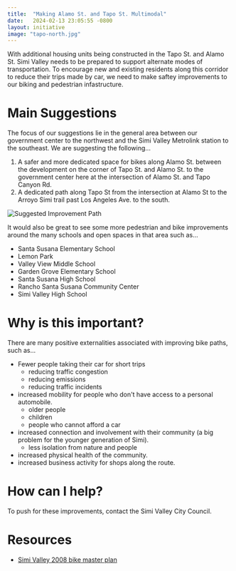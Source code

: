 ```yaml
---
title:  "Making Alamo St. and Tapo St. Multimodal"
date:   2024-02-13 23:05:55 -0800
layout: initiative
image: "tapo-north.jpg"
---
```


With additional housing units being constructed in the Tapo St. and Alamo St. Simi Valley needs to be prepared to support alternate modes of transportation. To encourage new and existing residents along this corridor to reduce their trips made by car, we need to make saftey improvements to our biking and pedestrian infastructure. 

# Main Suggestions

The focus of our suggestions lie in the general area between our government center to the northwest and the Simi Valley Metrolink station to the southeast. We are suggesting the following...
1. A safer and more dedicated space for bikes along Alamo St. between the development on the corner of Tapo St. and Alamo St. to the government center here at the intersection of Alamo St. and Tapo Canyon Rd.
2. A dedicated path along Tapo St from the intersection at Alamo St to the Arroyo Simi trail past Los Angeles Ave. to the south.

![Suggested Improvement Path](/assets/ariel-map.png)

It would also be great to see some more pedestrian and bike improvements around the many schools and open spaces in that area such as...
- Santa Susana Elementary School
- Lemon Park
- Valley View Middle School
- Garden Grove Elementary School
- Santa Susana High School
- Rancho Santa Susana Community Center
- Simi Valley High School

# Why is this important?

There are many positive externalities associated with improving bike paths, such as...
- Fewer people taking their car for short trips
	- reducing traffic congestion
	- reducing emissions
	- reducing traffic incidents
- increased mobility for people who don't have access to a personal automobile.
	- older people
	- children
	- people who cannot afford a car
- increased connection and involvement with their community (a big problem for the younger generation of Simi).
	- less isolation from nature and people
- increased physical health of the community.
- increased business activity for shops along the route.

# How can I help?

To push for these improvements, contact the Simi Valley City Council.

# Resources

- [Simi Valley 2008 bike master plan](https://www.simivalley.org/home/showdocument?id=328)